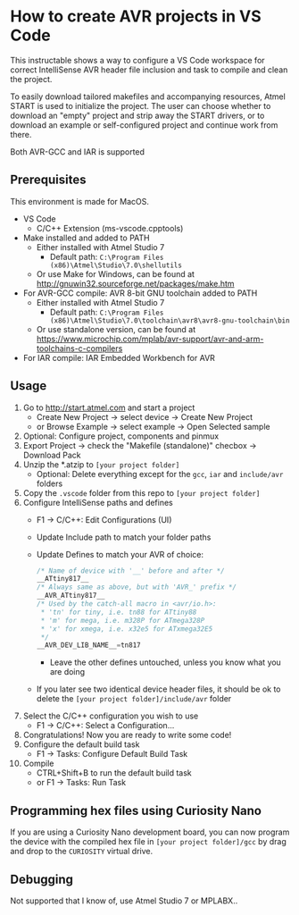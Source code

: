 # How to create AVR projects in VS Code

This instructable shows a way to configure a VS Code workspace for correct IntelliSense AVR header file inclusion and task to compile and clean the project.

To easily download tailored makefiles and accompanying resources, Atmel START is used to initialize the project. The user can choose whether to download an "empty" project and strip away the START drivers, or to download an example or self-configured project and continue work from there.

Both AVR-GCC and IAR is supported

## Prerequisites
This environment is made for MacOS. 

* VS Code
  * C/C++ Extension (ms-vscode.cpptools)
* Make installed and added to PATH
  * Either installed with Atmel Studio 7
    * Default path: `C:\Program Files (x86)\Atmel\Studio\7.0\shellutils`
  * Or use Make for Windows, can be found at <http://gnuwin32.sourceforge.net/packages/make.htm>
* For AVR-GCC compile: AVR 8-bit GNU toolchain added to PATH
  * Either installed with Atmel Studio 7
    * Default path: `C:\Program Files (x86)\Atmel\Studio\7.0\toolchain\avr8\avr8-gnu-toolchain\bin`
  * Or use standalone version, can be found at <https://www.microchip.com/mplab/avr-support/avr-and-arm-toolchains-c-compilers>
* For IAR compile: IAR Embedded Workbench for AVR

## Usage

1. Go to http://start.atmel.com and start a project
    * Create New Project -> select device -> Create New Project
    * or Browse Example -> select example -> Open Selected sample
2. Optional: Configure project, components and pinmux
3. Export Project -> check the "Makefile (standalone)" checbox -> Download Pack
4. Unzip the *.atzip to `[your project folder]`
    * Optional: Delete everything except for the `gcc`, `iar` and `include/avr` folders
5. Copy the `.vscode` folder from this repo to `[your project folder]`
6. Configure IntelliSense paths and defines
    * F1 -> C/C++: Edit Configurations (UI)
    * Update Include path to match your folder paths
    * Update Defines to match your AVR of choice:

        ```c
        /* Name of device with '__' before and after */
        __ATtiny817__ 
        /* Always same as above, but with 'AVR_' prefix */
        __AVR_ATtiny817__
        /* Used by the catch-all macro in <avr/io.h>:
         * 'tn' for tiny, i.e. tn88 for ATtiny88
         * 'm' for mega, i.e. m328P for ATmega328P 
         * 'x' for xmega, i.e. x32e5 for ATxmega32E5
         */
        __AVR_DEV_LIB_NAME__=tn817
        ```

      * Leave the other defines untouched, unless you know what you are doing
    * If you later see two identical device header files, it should be ok to delete the `[your project folder]/include/avr` folder
7. Select the C/C++ configuration you wish to use
    * F1 -> C/C++: Select a Configuration...
8. Congratulations! Now you are ready to write some code!
9. Configure the default build task
    * F1 -> Tasks: Configure Default Build Task
10. Compile
    * CTRL+Shift+B to run the default build task
    * or F1 -> Tasks: Run Task

## Programming hex files using Curiosity Nano

If you are using a Curiosity Nano development board, you can now program the device with the compiled hex file in `[your project folder]/gcc` by drag and drop to the `CURIOSITY` virtual drive.

## Debugging

Not supported that I know of, use Atmel Studio 7 or MPLABX..
